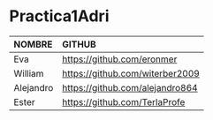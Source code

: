 # Practica1Adri

| NOMBRE     | GITHUB                          |
|:-----------|:---------------------------------|
| Eva        | https://github.com/eronmer      |
| William    | https://github.com/witerber2009 |
| Alejandro  | https://github.com/alejandro864 |
| Ester  | https://github.com/TerlaProfe |
